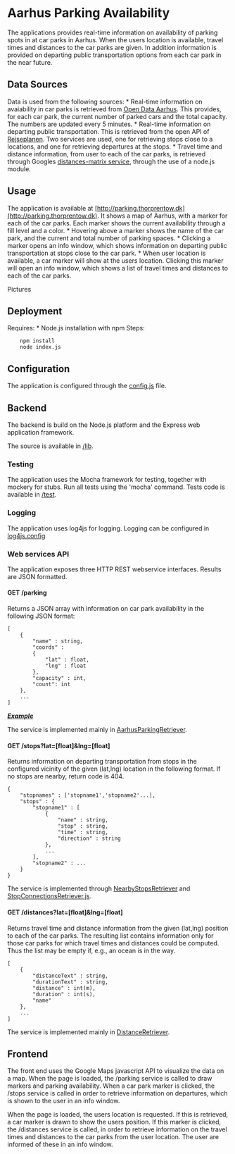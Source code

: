 Aarhus Parking Availability
===========================

The applications provides real-time information on availability of parking spots in at car parks in Aarhus. When the users location is available, travel times and distances to the car parks are given.
In addition information is provided on departing public transportation options from each car park in the near future.

Data Sources
------------
Data is used from the following sources:
    * Real-time information on avaiability in car parks is retrieved from [Open Data Aarhus](http://www.odaa.dk/dataset/parkeringshuse-i-aarhus). This provides, for each car park, the current number of parked cars and the total capacity. The numbers are updated every 5 minutes.
    * Real-time information on departing public transportation. This is retrieved from the open API of [Rejseplanen](http://labs.rejseplanen.dk/api). Two services are used, one for retrieving stops close to a locations, and one for retrieving departures at the stops.
    * Travel time and distance information, from user to each of the car parks, is retrieved through Googles [distances-matrix service](https://developers.google.com/maps/documentation/javascript/distancematrix), through the use of a node.js module.

Usage
------------
The application is available at [http://parking.thorprentow.dk](http://parking.thorprentow.dk).
It shows a map of Aarhus, with a marker for each of the car parks. Each marker shows the current availability through a fill level and a color.
    * Hovering above a marker shows the name of the car park, and the current and total number of parking spaces.
    * Clicking a marker opens an info window, which shows information on departing public transportation at stops close to the car park.
    * When user location is available, a car marker will show at the users location. Clicking this marker will open an info window, which shows a list of travel times and distances to each of the car parks.

Pictures


Deployment
------------
Requires:
    * Node.js installation with npm
Steps:
```
    npm install
    node index.js
```

Configuration
-----------
The application is configured through the [config.js](config.js) file.

Backend
-----------
The backend is build on the Node.js platform and the Express web application framework.

The source is available in [/lib](/lib).

### Testing
The application uses the Mocha framework for testing, together with mockery for stubs.
Run all tests using the 'mocha' command.
Tests code is available in [/test](/test).

### Logging
The application uses log4js for logging.
Logging can be configured in [log4js.config](log4js.config)

### Web services API

The application exposes three HTTP REST webservice interfaces. Results are JSON formatted.

#### GET /parking

Returns a JSON array with information on car park availability in the following JSON format:

```
[
    {
        "name" : string,
        "coords" :
        {
            "lat" : float,
            "lng" : float
        },
        "capacity" : int,
        "count": int
    },
    ...
]
```

***[Example](http://parking.thorprentow.dk/parking)***

The service is implemented mainly in [AarhusParkingRetriever](lib/AarhusParkingRetriever.js).

#### GET /stops?lat=[float]&lng=[float]

Returns information on departing transportation from stops in the configured vicinity of the given (lat,lng) location in the following format.
If no stops are nearby, return code is 404.

```
{
    "stopnames" : ['stopname1','stopname2'...],
    "stops" : {
        "stopname1" : [
            {
                "name" : string,
                "stop" : string,
                "time" : string,
                "direction" : string
            },
            ...
        ],
        "stopname2" : ...
    }
}
```

The service is implemented through [NearbyStopsRetriever](lib/NearbyStopsRetriever.js) and [StopConnectionsRetriever.js](lib/StopConnectionsRetriever.js.js).

#### GET /distances?lat=[float]&lng=[float]

Returns travel time and distance information from the given (lat,lng) position to each of the car parks. The resulting list contains information only for those car parks for which travel times and distances could be computed.
Thus the list may be empty if, e.g., an ocean is in the way.

```
[
    {
        "distanceText" : string,
        "durationText" : string,
        "distance" : int(m),
        "duration" : int(s),
        "name"
    },
    ...
]
```


The service is implemented mainly in [DistanceRetriever](lib/DistanceRetriever.js).

Frontend
----------

The front end uses the Google Maps javascript API to visualize the data on a map.
When the page is loaded, the /parking service is called to draw markers and parking availability.
When a car park marker is clicked, the /stops service is called in order to retrieve information on departures, which is shown to the user in an info window.

When the page is loaded, the users location is requested. If this is retrieved, a car marker is drawn to show the users position. If this marker is clicked, the
/distances service is called, in order to retrieve information on the travel times and distances to the car parks from the user location. The user are informed of these in an info window.




